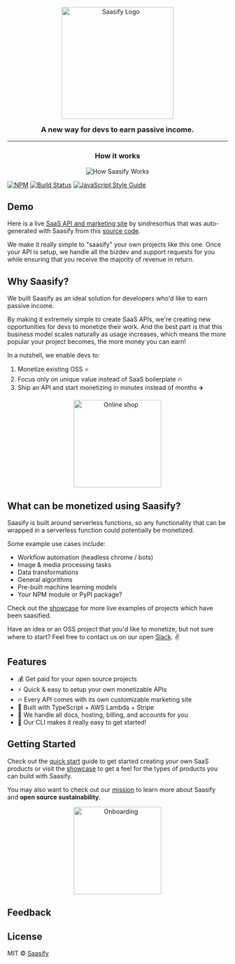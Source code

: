 <p align="center">
  <a href="https://saasify.sh" title="Saasify">
    <img src="https://saasify.sh/_media/logo.png" alt="Saasify Logo" width="256" />
  </a>
</p>

<h3 align="center" style="margin-top: .6rem">
  A new way for devs to earn passive income.
</h3>

---

<h3 align="center">
  How it works
</h3>

<p align="center">
  <img src="https://saasify.sh/_media/saasify-how-it-works-v2.png" alt="How Saasify Works" />
</p>

[![NPM](https://img.shields.io/npm/v/saasify.svg)](https://www.npmjs.com/package/saasify) [![Build Status](https://travis-ci.com/saasify-sh/saasify.svg?branch=master)](https://travis-ci.com/saasify-sh/saasify) [![JavaScript Style Guide](https://img.shields.io/badge/code_style-standard-brightgreen.svg)](https://standardjs.com)

## Demo

Here is a live [SaaS API and marketing site](https://imagemin.saasify.sh ':target=_blank') by sindresorhus that was auto-generated with Saasify from this [source code](https://github.com/saasify-sh/saasify/tree/master/examples/typescript/imagemin ':target=_blank').

We make it really simple to "saasify" your own projects like this one. Once your API is setup, we handle all the bizdev and support requests for you while ensuring that you receive the majority of revenue in return.

## Why Saasify?

We built Saasify as an ideal solution for developers who'd like to earn passive income.

By making it extremely simple to create SaaS APIs, we're creating new opportunities for devs to monetize their work. And the best part is that this business model scales naturally as usage increases, which means the more popular your project becomes, the more money you can earn!

In a nutshell, we enable devs to:

1. Monetize existing OSS ⭐️
2. Focus only on unique value instead of SaaS boilerplate 🔥
3. Ship an API and start monetizing in minutes instead of months ✈️

<p align="center">
  <img src="https://saasify.sh/_media/undraw/business_shop.svg" alt="Online shop" width="200" />
</p>

## What can be monetized using Saasify?

Saasify is built around serverless functions, so any functionality that can be wrapped in a serverless function could potentially be monetized.

Some example use cases include:

- Workflow automation (headless chrome / bots)
- Image & media processing tasks
- Data transformations
- General algorithms
- Pre-built machine learning models
- Your NPM module or PyPI package?

Check out the [showcase](https://saasify.sh/#/showcase) for more live examples of projects which have been saasified.

Have an idea or an OSS project that you'd like to monetize, but not sure where to start? Feel free to contact us on our open [Slack](https://join.slack.com/t/saasify/shared_invite/enQtODAxODA5MzU0NjczLTczOGU3NzNkYTJlMWIwZDkyNjJkOTk3MGEwZThlOWQyNTQxODZjZTExNjAzODJlZDQ3MWM5NWQwMGRiMDcyZTY). ✌️

## Features

- 💰 Get paid for your open source projects
- ⚡️️ Quick & easy to setup your own monetizable APIs
- 🔥 Every API comes with its own customizable marketing site
- 💯 Built with TypeScript + AWS Lambda + Stripe
- 🤖 We handle all docs, hosting, billing, and accounts for you
- 🚀 Our CLI makes it really easy to get started!

## Getting Started

Check out the [quick start](https://saasify.sh/#/quick-start) guide to get started creating your own SaaS products or visit the [showcase](https://saasify.sh/#/showcase) to get a feel for the types of products you can build with Saasify.

You may also want to check out our [mission](https://saasify.sh/#/mission) to learn more about Saasify and **open source sustainability**.

<p align="center">
  <img src="https://saasify.sh/_media/undraw/onboarding.svg" alt="Onboarding" width="200" />
</p>

## Feedback

<div class="typeform-widget" data-url="https://travisfischer.typeform.com/to/yOo9Wb" data-transparency="100" data-hide-headers=true></div>

## License

MIT © [Saasify](https://saasify.sh)
